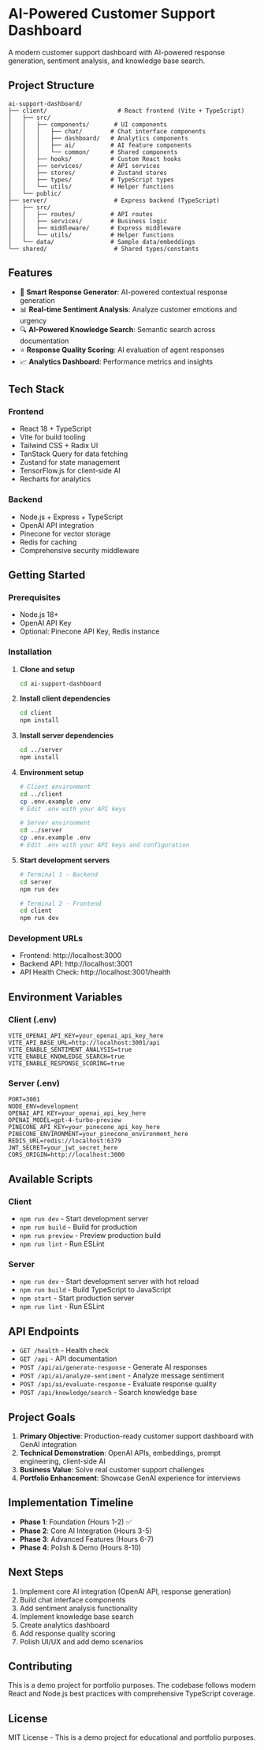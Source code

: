 # AI-Powered Customer Support Dashboard

A modern customer support dashboard with AI-powered response generation, sentiment analysis, and knowledge base search.

## Project Structure

```
ai-support-dashboard/
├── client/                    # React frontend (Vite + TypeScript)
│   ├── src/
│   │   ├── components/       # UI components
│   │   │   ├── chat/        # Chat interface components
│   │   │   ├── dashboard/   # Analytics components
│   │   │   ├── ai/          # AI feature components
│   │   │   └── common/      # Shared components
│   │   ├── hooks/           # Custom React hooks
│   │   ├── services/        # API services
│   │   ├── stores/          # Zustand stores
│   │   ├── types/           # TypeScript types
│   │   └── utils/           # Helper functions
│   └── public/
├── server/                   # Express backend (TypeScript)
│   ├── src/
│   │   ├── routes/          # API routes
│   │   ├── services/        # Business logic
│   │   ├── middleware/      # Express middleware
│   │   └── utils/           # Helper functions
│   └── data/                # Sample data/embeddings
└── shared/                   # Shared types/constants
```

## Features

- 🤖 **Smart Response Generator**: AI-powered contextual response generation
- 📊 **Real-time Sentiment Analysis**: Analyze customer emotions and urgency
- 🔍 **AI-Powered Knowledge Search**: Semantic search across documentation
- ⭐ **Response Quality Scoring**: AI evaluation of agent responses
- 📈 **Analytics Dashboard**: Performance metrics and insights

## Tech Stack

### Frontend
- React 18 + TypeScript
- Vite for build tooling
- Tailwind CSS + Radix UI
- TanStack Query for data fetching
- Zustand for state management
- TensorFlow.js for client-side AI
- Recharts for analytics

### Backend
- Node.js + Express + TypeScript
- OpenAI API integration
- Pinecone for vector storage
- Redis for caching
- Comprehensive security middleware

## Getting Started

### Prerequisites
- Node.js 18+
- OpenAI API Key
- Optional: Pinecone API Key, Redis instance

### Installation

1. **Clone and setup**
   ```bash
   cd ai-support-dashboard
   ```

2. **Install client dependencies**
   ```bash
   cd client
   npm install
   ```

3. **Install server dependencies**
   ```bash
   cd ../server
   npm install
   ```

4. **Environment setup**
   ```bash
   # Client environment
   cd ../client
   cp .env.example .env
   # Edit .env with your API keys

   # Server environment
   cd ../server
   cp .env.example .env
   # Edit .env with your API keys and configuration
   ```

5. **Start development servers**
   ```bash
   # Terminal 1 - Backend
   cd server
   npm run dev

   # Terminal 2 - Frontend
   cd client
   npm run dev
   ```

### Development URLs
- Frontend: http://localhost:3000
- Backend API: http://localhost:3001
- API Health Check: http://localhost:3001/health

## Environment Variables

### Client (.env)
```
VITE_OPENAI_API_KEY=your_openai_api_key_here
VITE_API_BASE_URL=http://localhost:3001/api
VITE_ENABLE_SENTIMENT_ANALYSIS=true
VITE_ENABLE_KNOWLEDGE_SEARCH=true
VITE_ENABLE_RESPONSE_SCORING=true
```

### Server (.env)
```
PORT=3001
NODE_ENV=development
OPENAI_API_KEY=your_openai_api_key_here
OPENAI_MODEL=gpt-4-turbo-preview
PINECONE_API_KEY=your_pinecone_api_key_here
PINECONE_ENVIRONMENT=your_pinecone_environment_here
REDIS_URL=redis://localhost:6379
JWT_SECRET=your_jwt_secret_here
CORS_ORIGIN=http://localhost:3000
```

## Available Scripts

### Client
- `npm run dev` - Start development server
- `npm run build` - Build for production
- `npm run preview` - Preview production build
- `npm run lint` - Run ESLint

### Server
- `npm run dev` - Start development server with hot reload
- `npm run build` - Build TypeScript to JavaScript
- `npm start` - Start production server
- `npm run lint` - Run ESLint

## API Endpoints

- `GET /health` - Health check
- `GET /api` - API documentation
- `POST /api/ai/generate-response` - Generate AI responses
- `POST /api/ai/analyze-sentiment` - Analyze message sentiment
- `POST /api/ai/evaluate-response` - Evaluate response quality
- `POST /api/knowledge/search` - Search knowledge base

## Project Goals

1. **Primary Objective**: Production-ready customer support dashboard with GenAI integration
2. **Technical Demonstration**: OpenAI APIs, embeddings, prompt engineering, client-side AI
3. **Business Value**: Solve real customer support challenges
4. **Portfolio Enhancement**: Showcase GenAI experience for interviews

## Implementation Timeline

- **Phase 1**: Foundation (Hours 1-2) ✅
- **Phase 2**: Core AI Integration (Hours 3-5)
- **Phase 3**: Advanced Features (Hours 6-7)
- **Phase 4**: Polish & Demo (Hours 8-10)

## Next Steps

1. Implement core AI integration (OpenAI API, response generation)
2. Build chat interface components
3. Add sentiment analysis functionality
4. Implement knowledge base search
5. Create analytics dashboard
6. Add response quality scoring
7. Polish UI/UX and add demo scenarios

## Contributing

This is a demo project for portfolio purposes. The codebase follows modern React and Node.js best practices with comprehensive TypeScript coverage.

## License

MIT License - This is a demo project for educational and portfolio purposes.